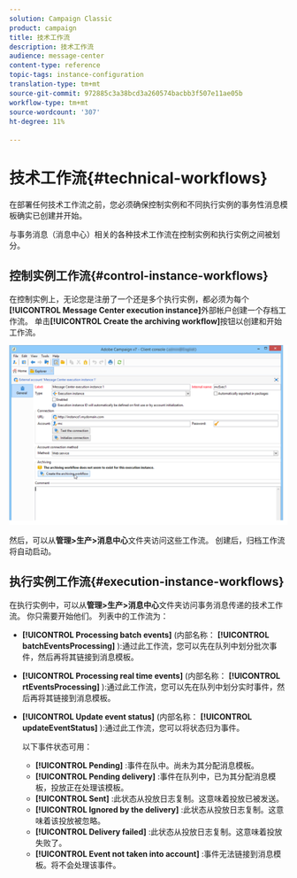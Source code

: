 ```yaml
---
solution: Campaign Classic
product: campaign
title: 技术工作流
description: 技术工作流
audience: message-center
content-type: reference
topic-tags: instance-configuration
translation-type: tm+mt
source-git-commit: 972885c3a38bcd3a260574bacbb3f507e11ae05b
workflow-type: tm+mt
source-wordcount: '307'
ht-degree: 11%

---
```



# 技术工作流{#technical-workflows}

在部署任何技术工作流之前，您必须确保控制实例和不同执行实例的事务性消息模板确实已创建并开始。

与事务消息（消息中心）相关的各种技术工作流在控制实例和执行实例之间被划分。

## 控制实例工作流{#control-instance-workflows}

在控制实例上，无论您是注册了一个还是多个执行实例，都必须为每个&#x200B;**[!UICONTROL Message Center execution instance]**&#x200B;外部帐户创建一个存档工作流。 单击&#x200B;**[!UICONTROL Create the archiving workflow]**&#x200B;按钮以创建和开始工作流。

![](assets/messagecenter_archiving_002.png)

然后，可以从&#x200B;**管理>生产>消息中心**&#x200B;文件夹访问这些工作流。 创建后，归档工作流将自动启动。

<!--**Minimal architecture**

Once the control and execution modules are installed on the same instance, you must create the archiving workflow using the deployment wizard. Click the **[!UICONTROL Create the archiving workflow]** button to create and start the workflow.

![](assets/messagecenter_archiving_001.png)-->

## 执行实例工作流{#execution-instance-workflows}

在执行实例中，可以从&#x200B;**管理>生产>消息中心**&#x200B;文件夹访问事务消息传递的技术工作流。 你只需要开始他们。 列表中的工作流为：

* **[!UICONTROL Processing batch events]** (内部名称： **[!UICONTROL batchEventsProcessing]** ):通过此工作流，您可以先在队列中划分批次事件，然后再将其链接到消息模板。
* **[!UICONTROL Processing real time events]** (内部名称： **[!UICONTROL rtEventsProcessing]** ):通过此工作流，您可以先在队列中划分实时事件，然后再将其链接到消息模板。
* **[!UICONTROL Update event status]** (内部名称： **[!UICONTROL updateEventStatus]** ):通过此工作流，您可以将状态归为事件。

   以下事件状态可用：

   * **[!UICONTROL Pending]** :事件在队中。尚未为其分配消息模板。
   * **[!UICONTROL Pending delivery]** :事件在队列中，已为其分配消息模板，投放正在处理该模板。
   * **[!UICONTROL Sent]** :此状态从投放日志复制。这意味着投放已被发送。
   * **[!UICONTROL Ignored by the delivery]** :此状态从投放日志复制。这意味着该投放被忽略。
   * **[!UICONTROL Delivery failed]** :此状态从投放日志复制。这意味着投放失败了。
   * **[!UICONTROL Event not taken into account]** :事件无法链接到消息模板。将不会处理该事件。

